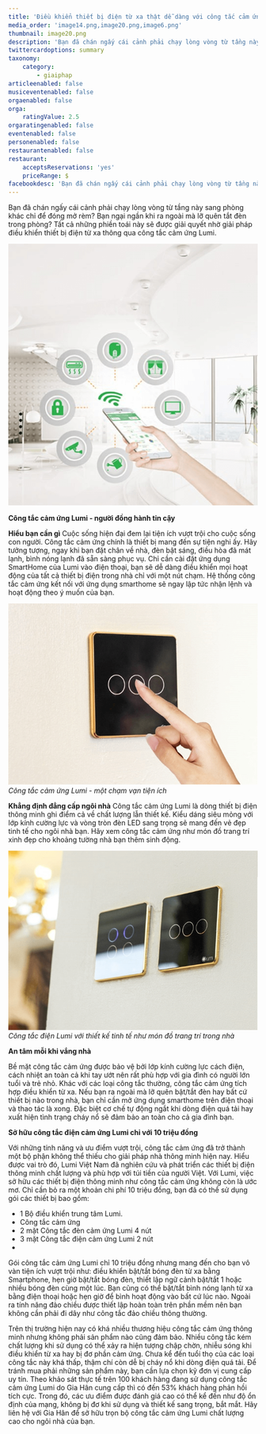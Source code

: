 ```yaml
---
title: 'Điều khiển thiết bị điện từ xa thật dễ dàng với công tắc cảm ứng Lumi'
media_order: 'image14.png,image20.png,image6.png'
thumbnail: image20.png
description: 'Bạn đã chán ngấy cái cảnh phải chạy lòng vòng từ tầng này sang phòng khác chỉ để đóng mở rèm? Bạn ngại ngần khi ra ngoài mà lỡ quên tắt đèn trong phòng? Tất cả những phiền toái này sẽ được giải quyết nhờ giải pháp điều khiển thiết bị điện từ xa thông qua công tắc cảm ứng Lumi.'
twittercardoptions: summary
taxonomy:
    category:
        - giaiphap
articleenabled: false
musiceventenabled: false
orgaenabled: false
orga:
    ratingValue: 2.5
orgaratingenabled: false
eventenabled: false
personenabled: false
restaurantenabled: false
restaurant:
    acceptsReservations: 'yes'
    priceRange: $
facebookdesc: 'Bạn đã chán ngấy cái cảnh phải chạy lòng vòng từ tầng này sang phòng khác chỉ để đóng mở rèm? Bạn ngại ngần khi ra ngoài mà lỡ quên tắt đèn trong phòng? Tất cả những phiền toái này sẽ được giải quyết nhờ giải pháp điều khiển thiết bị điện từ xa thông qua công tắc cảm ứng Lumi.'
---
```


Bạn đã chán ngấy cái cảnh phải chạy lòng vòng từ tầng này sang phòng khác chỉ để đóng mở rèm? Bạn ngại ngần khi ra ngoài mà lỡ quên tắt đèn trong phòng? Tất cả những phiền toái này sẽ được giải quyết nhờ giải pháp điều khiển thiết bị điện từ xa thông qua công tắc cảm ứng Lumi.

![](image20.png)

**Công tắc cảm ứng Lumi - người đồng hành tin cậy**

**Hiểu bạn cần gì**
Cuộc sống hiện đại đem lại tiện ích vượt trội cho cuộc sống con người. Công tắc cảm ứng chính là thiết bị mang đến sự tiện nghi ấy. Hãy tưởng tượng, ngay khi bạn đặt chân về nhà, đèn bật sáng, điều hòa đã mát lạnh, bình nóng lạnh đã sẵn sàng phục vụ. Chỉ cần cài đặt ứng dụng SmartHome của Lumi vào điện thoại, bạn sẽ dễ dàng điều khiển mọi hoạt động của tất cả thiết bị điện trong nhà chỉ với một nút chạm. Hệ thống công tắc cảm ứng kết nối với ứng dụng smarthome sẽ ngay lập tức nhận lệnh và hoạt động theo ý muốn của bạn. 

![](image14.png)
_Công tắc cảm ứng Lumi - một chạm vạn tiện ích_

**Khẳng định đẳng cấp ngôi nhà**
Công tắc cảm ứng Lumi là dòng thiết bị điện thông minh ghi điểm cả về chất lượng lẫn thiết kế. Kiểu dáng siêu mỏng với lớp kính cường lực và vòng tròn đèn LED sang trọng sẽ mang đến vẻ đẹp tinh tế cho ngôi nhà bạn. Hãy xem công tắc cảm ứng như món đồ trang trí xinh đẹp cho khoảng tường nhà bạn thêm sinh động. 

![](image6.png)
_Công tắc điện Lumi với thiết kế tinh tế như món đồ trang trí trong nhà_

**An tâm mỗi khi vắng nhà**

Bề mặt công tắc cảm ứng được bảo vệ bởi lớp kính cường lực cách điện, cách nhiệt an toàn cả khi tay ướt nên rất phù hợp với gia đình có người lớn tuổi và trẻ nhỏ.
Khác với các loại công tắc thường, công tắc cảm ứng tích hợp điều khiển từ xa. Nếu bạn ra ngoài mà lỡ quên bật/tắt đèn hay bất cứ thiết bị nào trong nhà, bạn chỉ cần mở ứng dụng smarthome trên điện thoại và thao tác là xong. Đặc biệt cơ chế tự động ngắt khi dòng điện quá tải hay xuất hiện tình trạng cháy nổ sẽ đảm bảo an toàn cho cả gia đình bạn.

**Sở hữu công tắc điện cảm ứng Lumi chỉ với 10 triệu đồng**

Với những tính năng và ưu điểm vượt trội, công tắc cảm ứng đã trở thành một bộ phận không thể thiếu cho giải pháp nhà thông minh hiện nay. Hiểu được vai trò đó, Lumi Việt Nam đã nghiên cứu và phát triển các thiết bị điện thông minh chất lượng và phù hợp với túi tiền của người Việt. Với Lumi, việc sở hữu các thiết bị điện thông minh như công tắc cảm ứng không còn là ước mơ. Chỉ cần bỏ ra một khoản chi phí 10 triệu đồng, bạn đã có thể sử dụng gói các thiết bị bao gồm:

* 1 Bộ điều khiển trung tâm Lumi.
* Công tắc cảm ứng
* 2 mặt Công tắc đèn cảm ứng Lumi 4 nút
* 3 mặt Công tắc điện cảm ứng Lumi 2 nút
* 
Gói công tắc cảm ứng Lumi chỉ 10 triệu đồng nhưng mang đến cho bạn vô vàn tiện ích vượt trội như: điều khiển bật/tắt bóng đèn từ xa bằng Smartphone, hẹn giờ bật/tắt bóng đèn, thiết lập ngữ cảnh bật/tắt 1 hoặc nhiều bóng đèn cùng một lúc. Bạn cũng có thể bật/tắt bình nóng lạnh từ xa bằng điện thoại hoặc hẹn giờ để bình hoạt động vào bất cứ lúc nào. Ngoài ra tính năng đảo chiều được thiết lập hoàn toàn trên phần mềm nên bạn không cần phải đi dây như công tắc đảo chiều thông thường.

Trên thị trường hiện nay có khá nhiều thương hiệu công tắc cảm ứng thông minh nhưng không phải sản phẩm nào cũng đảm bảo. Nhiều công tắc kém chất lượng khi sử dụng có thể xảy ra hiện tượng chập chờn, nhiễu sóng khi điều khiển từ xa hay bị đơ phần cảm ứng. Chưa kể đến tuổi thọ của các loại công tắc này khá thấp, thậm chí còn dễ bị cháy nổ khi dòng điện quá tải. Để tránh mua phải những sản phẩm này, bạn cần lựa chọn kỹ đơn vị cung cấp uy tín. 
Theo khảo sát thực tế trên 100 khách hàng đang sử dụng công tắc cảm ứng Lumi do Gia Hân cung cấp thì có đến 53% khách hàng phản hồi tích cực. Trong đó, các ưu điểm được đánh giá cao có thể kể đến như độ ổn định của mạng, không bị đơ khi sử dụng và thiết kế sang trọng, bắt mắt. 
Hãy liên hệ với Gia Hân để sở hữu trọn bộ công tắc cảm ứng Lumi chất lượng cao cho ngôi nhà của bạn.
